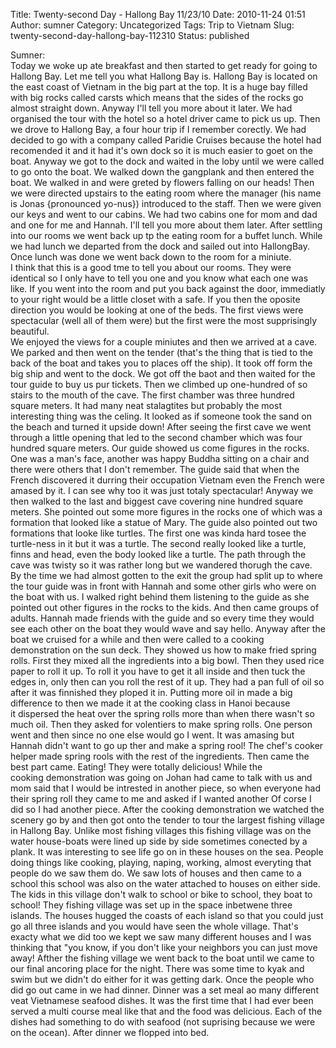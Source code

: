 Title: Twenty-second Day - Hallong Bay 11/23/10
Date: 2010-11-24 01:51
Author: sumner
Category: Uncategorized
Tags: Trip to Vietnam
Slug: twenty-second-day-hallong-bay-112310
Status: published

Sumner:  
Today we woke up ate breakfast and then started to get ready for going
to Hallong Bay. Let me tell you what Hallong Bay is. Hallong Bay is
located on the east coast of Vietnam in the big part at the top. It is a
huge bay filled with big rocks called carsts which means that the sides
of the rocks go almost straight down. Anyway I'll tell you more about it
later. We had organised the tour with the hotel so a hotel driver came
to pick us up. Then we drove to Hallong Bay, a four hour trip if I
remember corectly. We had decided to go with a company called Paridie
Cruises because the hotel had recomended it and it had it's own dock so
it is much easier to goet on the boat. Anyway we got to the dock and
waited in the loby until we were called to go onto the boat. We walked
down the gangplank and then entered the boat. We walked in and were
greted by flowers falling on our heads! Then we were directed upstairs
to the eating room where the manager (his name is Jonas {pronounced
yo-nus}) introduced to the staff. Then we were given our keys and went
to our cabins. We had two cabins one for mom and dad and one for me and
Hannah. I'll tell you more about them later. After settling into our
rooms we went back up tp the eating room for a buffet lunch. While we
had lunch we departed from the dock and sailed out into HallongBay. Once
lunch was done we went back down to the room for a miniute.  
I think that this is a good tme to tell you about our rooms. They were
identical so I only have to tell you one and you know what each one was
like. If you went into the room and put you back against the door,
immediatly to your right would be a little closet with a safe. If you
then the oposite direction you would be looking at one of the beds. The
first views were spectacular (well all of them were) but the first were
the most supprisingly beautiful.  
We enjoyed the views for a couple miniutes and then we arrived at a
cave. We parked and then went on the tender (that's the thing that is
tied to the back of the boat and takes you to places off the ship). It
took off form the big ship and went to the dock. We got off the baot and
then waited for the tour guide to buy us pur tickets. Then we climbed up
one-hundred of so stairs to the mouth of the cave. The first chamber was
three hundred square meters. It had many neat stalagtites but probably
the most interesting thing was the celing. It looked as if someone took
the sand on the beach and turned it upside down! After seeing the first
cave we went through a little opening that led to the second chamber
which was four hundred square meters. Our guide showed us come figures
in the rocks. One was a man's face, another was happy Buddha sitting on
a chair and there were others that I don't remember. The guide said that
when the French discovered it durring their occupation Vietnam even the
French were amased by it. I can see why too it was just totaly
spectacular! Anyway we then walked to the last and biggest cave covering
nine hundred square meters. She pointed out some more figures in the
rocks one of which was a formation that looked like a statue of Mary.
The guide also pointed out two formations that looke like turtles. The
first one was kinda hard tosee the turtle-ness in it but it was a
turtle. The second really looked like a turtle, finns and head, even the
body looked like a turtle. The path through the cave was twisty so it
was rather long but we wandered thorugh the cave. By the time we had
almost gotten to the exit the group had split up to where the tour guide
was in front with Hannah and some other girls who were on the boat with
us. I walked right behind them listening to the guide as she pointed out
other figures in the rocks to the kids. And then came groups of adults.
Hannah made friends with the guide and so every time they would see each
other on the boat they would wave and say hello. Anyway after the boat
we cruised for a while and then were called to a cooking demonstration
on the sun deck. They showed us how to make fried spring rolls. First
they mixed all the ingredients into a big bowl. Then they used rice
paper to roll it up. To roll it you have to get it all inside and then
tuck the edges in, only then can you roll the rest of it up. They had a
pan full of oil so after it was finnished they ploped it in. Putting
more oil in made a big difference to then we made it at the cooking
class in Hanoi because it dispersed the heat over the spring rolls more
than when there wasn't so much oil. Then they asked for volentiers to
make spring rolls. One person went and then since no one else would go I
went. It was amasing but Hannah didn't want to go up ther and make a
spring rool! The chef's cooker helper made spring rools with the rest of
the ingredients. Then came the best part came. Eating! They were totally
delicious! While the cooking demonstration was going on Johan had came
to talk with us and mom said that I would be intrested in another piece,
so when everyone had their spring roll they came to me and asked if I
wanted another Of corse I did so I had another piece. After the cooking
demonstration we watched the scenery go by and then got onto the tender
to tour the largest fishing village in Hallong Bay. Unlike most fishing
villages this fishing village was on the water house-boats were lined up
side by side sometimes conected by a plank. It was interesting to see
life go on in these houses on the sea. People doing things like cooking,
playing, naping, working, almost everyting that people do we saw them
do. We saw lots of houses and then came to a school this school was also
on the water attached to houses on either side. The kids in this
village don't walk to school or bike to school, they boat to school!
They fishing village was set up in the space inbetwene three islands.
The houses hugged the coasts of each island so that you could just
go all three islands and you would have seen the whole village. That's
exacty what we did too we kept we saw many different houses and I was
thinking that "you know, if you don't like your neighbors you can just
move away! Afther the fishing village we went back to the boat until we
came to our final ancoring place for the night. There was some time to
kyak and  swim but we didn't do either for it was getting dark. Once the
people who did go out came in we had dinner. Dinner was a set meal ao
many different veat Vietnamese seafood dishes. It was the first time
that I had ever been served a multi course meal like that and the food
was delicious. Each of the dishes had something to do with seafood (not
suprising because we were on the ocean). After dinner we flopped into
bed.

